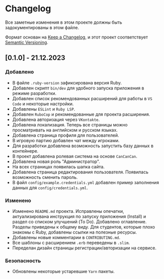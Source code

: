 
# Changelog

Все заметные изменения в этом проекте должны быть задокументированы в этом файле.

Формат основан на [Keep a Changelog](https://keepachangelog.com/en/1.0.0/),
и этот проект соответствует [Semantic Versioning](https://semver.org/spec/v2.0.0.html).

## [0.1.0] - 21.12.2023

### Добавлено

- В файле `.ruby-version` зафиксирована версия Ruby.
- Добавлен скрипт `bin/dev` для удобного запуска приложения в режиме разработки.
- Добавлен список рекомендованных расширений для работы в `VS Code` и некоторые настройки.
- Добавлены `ESLint` и `Ruby LSP`.
- Добавлен `RuboCop` и рекомендованные для проекта расширения.
- Добавлена авторизация через `VKontakte`.
- Добавлена локализация. Теперь все страницы можно просматривать на английском и русском языках.
- Добавлена страница профиля для пользователей.
- В игровую партию добавлен чат между игроками.
- Для разработки добавлена возможность запустить базу данных в контейнере.
- В проект добавлена ролевая система на основе `CanCanCan`.
- Добавлена новая роль "Администратор".
- На всех страницах появилась шапка сайта.
- Добавлена страница редактирования пользователя. Появилась возможность сменить пароль.
- В файл `config/example.credentials.yml` добавлен пример заполнения данных для `config/credentials.yml`.

### Изменено

- Изменено `README.md` проекта. Исправлены опечатки, актуализирована инструкция по запуску приложения (Install) и раздел со списком улучшений (To Do). Добавлено оглавление. Разделы приведены к общему виду. Для студентов, которые плохо знакомы с Ruby, добавлены ссылки на полезные ресурсы.
- Добавлены новые комментарии в `CONTRIBUTING.md`.
- Все шаблоны с расширением `.erb` переведены в `.slim`.
- Переделан дизайн страницы регистрации/авторизации на сервисе.

### Безопасность

- Обновлены некоторые устаревшие `Yarn` пакеты.
